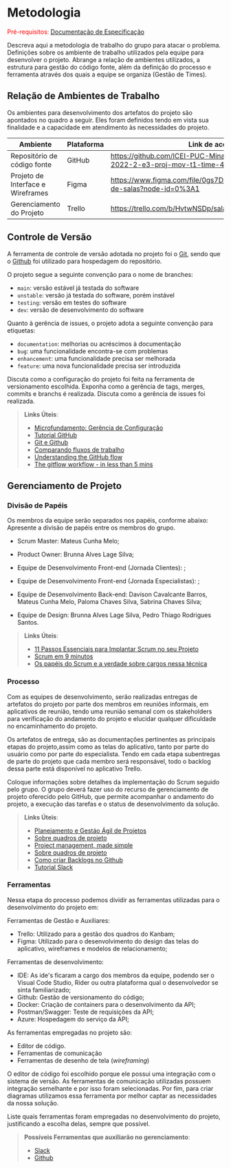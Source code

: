 # Metodologia

<span style="color:red">Pré-requisitos: <a href="2-Especificação do Projeto.md"> Documentação de Especificação</a></span>

Descreva aqui a metodologia de trabalho do grupo para atacar o problema. Definições sobre os ambiente de trabalho utilizados pela equipe para desenvolver o projeto. Abrange a relação de ambientes utilizados, a estrutura para gestão do código fonte, além da definição do processo e ferramenta através dos quais a equipe se organiza (Gestão de Times).

## Relação de Ambientes de Trabalho

Os ambientes para desenvolvimento dos artefatos do projeto são apontados no quadro a seguir. Eles foram definidos tendo em vista sua finalidade e a capacidade em atendimento às necessidades do projeto.

| Ambiente                          | Plataforma | Link de acesso                                                                                  |
| --------------------------------- | ---------- | ----------------------------------------------------------------------------------------------- |
| Repositório de código fonte       | GitHub     | https://github.com/ICEI-PUC-Minas-PMV-ADS/pmv-ads-2022-2-e3-proj-mov-t1-time-4-sala-virtual.git |
| Projeto de Interface e Wireframes | Figma      | https://www.figma.com/file/0gs7DZ1i4bLD0QE49Opp4d/App-de-salas?node-id=0%3A1                    |
| Gerenciamento do Projeto          | Trello     | https://trello.com/b/HvtwNSDp/sala-virtual                                                      |

## Controle de Versão

A ferramenta de controle de versão adotada no projeto foi o
[Git](https://git-scm.com/), sendo que o [Github](https://github.com)
foi utilizado para hospedagem do repositório.

O projeto segue a seguinte convenção para o nome de branches:

- `main`: versão estável já testada do software
- `unstable`: versão já testada do software, porém instável
- `testing`: versão em testes do software
- `dev`: versão de desenvolvimento do software

Quanto à gerência de issues, o projeto adota a seguinte convenção para
etiquetas:

- `documentation`: melhorias ou acréscimos à documentação
- `bug`: uma funcionalidade encontra-se com problemas
- `enhancement`: uma funcionalidade precisa ser melhorada
- `feature`: uma nova funcionalidade precisa ser introduzida

Discuta como a configuração do projeto foi feita na ferramenta de versionamento escolhida. Exponha como a gerência de tags, merges, commits e branchs é realizada. Discuta como a gerência de issues foi realizada.

> **Links Úteis**:
>
> - [Microfundamento: Gerência de Configuração](https://pucminas.instructure.com/courses/87878/)
> - [Tutorial GitHub](https://guides.github.com/activities/hello-world/)
> - [Git e Github](https://www.youtube.com/playlist?list=PLHz_AreHm4dm7ZULPAmadvNhH6vk9oNZA)
> - [Comparando fluxos de trabalho](https://www.atlassian.com/br/git/tutorials/comparing-workflows)
> - [Understanding the GitHub flow](https://guides.github.com/introduction/flow/)
> - [The gitflow workflow - in less than 5 mins](https://www.youtube.com/watch?v=1SXpE08hvGs)

## Gerenciamento de Projeto

### Divisão de Papéis

Os membros da equipe serão separados nos papéis, conforme abaixo:
Apresente a divisão de papéis entre os membros do grupo.

- Scrum Master: Mateus Cunha Melo;
- Product Owner: Brunna Alves Lage Silva;

- Equipe de Desenvolvimento Front-end (Jornada Clientes): ;
- Equipe de Desenvolvimento Front-end (Jornada Especialistas): ;
- Equipe de Desenvolvimento Back-end: Davison Cavalcante Barros, Mateus Cunha Melo, Paloma Chaves Silva, Sabrina Chaves Silva;
- Equipe de Design: Brunna Alves Lage Silva, Pedro Thiago Rodrigues Santos.

> **Links Úteis**:
>
> - [11 Passos Essenciais para Implantar Scrum no seu Projeto](https://mindmaster.com.br/scrum-11-passos/)
> - [Scrum em 9 minutos](https://www.youtube.com/watch?v=XfvQWnRgxG0)
> - [Os papéis do Scrum e a verdade sobre cargos nessa técnica](https://www.atlassian.com/br/agile/scrum/roles)

### Processo

Com as equipes de desenvolvimento, serão realizadas entregas de artefatos do projeto por parte dos membros em reuniões informais, em aplicativos de reunião, tendo uma reunião semanal com os stakeholders para verificação do andamento do projeto e elucidar qualquer dificuldade no encaminhamento do projeto.

Os artefatos de entrega, são as documentações pertinentes as principais etapas do projeto,assim como as telas do aplicativo, tanto por parte do usuário como por parte do especialista. Tendo em cada etapa subentregas de parte do projeto que cada membro será responsável, todo o backlog dessa parte está disponível no aplicativo Trello.

Coloque informações sobre detalhes da implementação do Scrum seguido pelo grupo. O grupo deverá fazer uso do recurso de gerenciamento de projeto oferecido pelo GitHub, que permite acompanhar o andamento do projeto, a execução das tarefas e o status de desenvolvimento da solução.

> **Links Úteis**:
>
> - [Planejamento e Gestáo Ágil de Projetos](https://pucminas.instructure.com/courses/87878/pages/unidade-2-tema-2-utilizacao-de-ferramentas-para-controle-de-versoes-de-software)
> - [Sobre quadros de projeto](https://docs.github.com/pt/issues/organizing-your-work-with-project-boards/managing-project-boards/about-project-boards)
> - [Project management, made simple](https://github.com/features/project-management/)
> - [Sobre quadros de projeto](https://docs.github.com/pt/github/managing-your-work-on-github/about-project-boards)
> - [Como criar Backlogs no Github](https://www.youtube.com/watch?v=RXEy6CFu9Hk)
> - [Tutorial Slack](https://slack.com/intl/en-br/)

### Ferramentas

Nessa etapa do processo podemos dividir as ferramentas utilizadas para o desenvolvimento do projeto em:

Ferramentas de Gestão e Auxiliares:

- Trello: Utilizado para a gestão dos quadros do Kanbam;
- Figma: Utilizado para o desenvolvimento do design das telas do aplicativo, wireframes e modelos de relacionamento;

Ferramentas de desenvolvimento:

- IDE: As ide's ficaram a cargo dos membros da equipe, podendo ser o Visual Code Studio, Rider ou outra plataforma qual o desenvolvedor se sinta familiarizado;
- Github: Gestão de versionamento do código;
- Docker: Criação de containers para o desenvolvimento da API;
- Postman/Swagger: Teste de requisições da API;
- Azure: Hospedagem do serviço da API;

As ferramentas empregadas no projeto são:

- Editor de código.
- Ferramentas de comunicação
- Ferramentas de desenho de tela (_wireframing_)

O editor de código foi escolhido porque ele possui uma integração com o sistema de versão. As ferramentas de comunicação utilizadas possuem integração semelhante e por isso foram selecionadas. Por fim, para criar diagramas utilizamos essa ferramenta por melhor captar as necessidades da nossa solução.

Liste quais ferramentas foram empregadas no desenvolvimento do projeto, justificando a escolha delas, sempre que possível.

> **Possíveis Ferramentas que auxiliarão no gerenciamento**:
>
> - [Slack](https://slack.com/)
> - [Github](https://github.com/)
